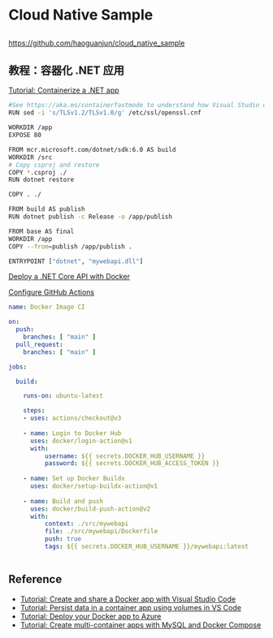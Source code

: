 # Cloud Native Sample

## 

https://github.com/haoguanjun/cloud_native_sample

## 教程：容器化 .NET 应用

[Tutorial: Containerize a .NET app](https://docs.microsoft.com/en-us/dotnet/core/docker/build-container?tabs=windows)

```bash
#See https://aka.ms/containerfastmode to understand how Visual Studio uses this Dockerfile to FROM  mcr.microsoft.com/dotnet/aspnet:6.0 AS base
RUN sed -i 's/TLSv1.2/TLSv1.0/g' /etc/ssl/openssl.cnf

WORKDIR /app
EXPOSE 80

FROM mcr.microsoft.com/dotnet/sdk:6.0 AS build
WORKDIR /src
# Copy csproj and restore
COPY *.csproj ./
RUN dotnet restore

COPY . ./

FROM build AS publish
RUN dotnet publish -c Release -o /app/publish

FROM base AS final
WORKDIR /app
COPY --from=publish /app/publish .

ENTRYPOINT ["dotnet", "mywebapi.dll"]
```

[Deploy a .NET Core API with Docker](https://dotnetplaybook.com/deploy-a-net-core-api-with-docker/)

[Configure GitHub Actions](https://docs.docker.com/ci-cd/github-actions/)

```yaml
name: Docker Image CI

on:
  push:
    branches: [ "main" ]
  pull_request:
    branches: [ "main" ]

jobs:

  build:

    runs-on: ubuntu-latest

    steps:
    - uses: actions/checkout@v3
    
    - name: Login to Docker Hub
      uses: docker/login-action@v1
      with:
          username: ${{ secrets.DOCKER_HUB_USERNAME }}
          password: ${{ secrets.DOCKER_HUB_ACCESS_TOKEN }}
    
    - name: Set up Docker Buildx
      uses: docker/setup-buildx-action@v1
    
    - name: Build and push
      uses: docker/build-push-action@v2
      with:
          context: ./src/mywebapi 
          file: ./src/mywebapi/Dockerfile
          push: true
          tags: ${{ secrets.DOCKER_HUB_USERNAME }}/mywebapi:latest
   
```

## Reference

* [Tutorial: Create and share a Docker app with Visual Studio Code](https://docs.microsoft.com/en-us/visualstudio/docker/tutorials/docker-tutorial)
* [Tutorial: Persist data in a container app using volumes in VS Code](https://docs.microsoft.com/en-us/visualstudio/docker/tutorials/tutorial-persist-data-layer-docker-app-with-vscode)
* [Tutorial: Deploy your Docker app to Azure](https://docs.microsoft.com/en-us/visualstudio/docker/tutorials/tutorial-deploy-docker-app-azure)
* [Tutorial: Create multi-container apps with MySQL and Docker Compose](https://docs.microsoft.com/en-us/visualstudio/docker/tutorials/tutorial-multi-container-app-mysql)
